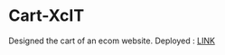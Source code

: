# Cart-XcIT
Designed the cart of an ecom website.
Deployed : [LINK](https://alham15.github.io/cart-xcit.github.io/)
